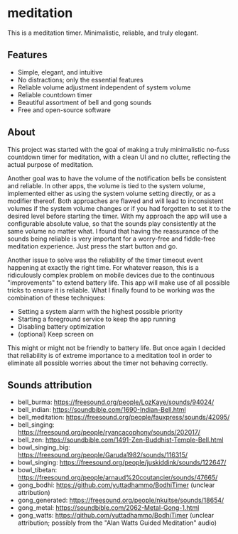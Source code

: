# meditation

This is a meditation timer. Minimalistic, reliable, and truly elegant.

## Features
- Simple, elegant, and intuitive
- No distractions; only the essential features
- Reliable volume adjustment independent of system volume
- Reliable countdown timer
- Beautiful assortment of bell and gong sounds
- Free and open-source software

## About
This project was started with the goal of making a truly minimalistic no-fuss countdown timer for meditation, with a clean UI and no clutter, reflecting the actual purpose of meditation.

Another goal was to have the volume of the notification bells be consistent and reliable.
In other apps, the volume is tied to the system volume, implemented either as using the system volume setting directly, or as a modifier thereof.
Both approaches are flawed and will lead to inconsistent volumes if the system volume changes or if you had forgotten to set it to the desired level before starting the timer.
With my approach the app will use a configurable absolute value, so that the sounds play consistently at the same volume no matter what.
I found that having the reassurance of the sounds being reliable is very important for a worry-free and fiddle-free meditation experience. Just press the start button and go.

Another issue to solve was the reliability of the timer timeout event happening at exactly the right time.
For whatever reason, this is a ridiculously complex problem on mobile devices due to the continuous "improvements" to extend battery life.
This app will make use of all possible tricks to ensure it is reliable. What I finally found to be working was the combination of these techniques:
- Setting a system alarm with the highest possible priority
- Starting a foreground service to keep the app running
- Disabling battery optimization
- (optional) Keep screen on

This might or might not be friendly to battery life.
But once again I decided that reliability is of extreme importance to a meditation tool in order to eliminate all possible worries about the timer not behaving correctly.


## Sounds attribution
- bell_burma: https://freesound.org/people/LozKaye/sounds/94024/
- bell_indian: https://soundbible.com/1690-Indian-Bell.html
- bell_meditation: https://freesound.org/people/fauxpress/sounds/42095/
- bell_singing: https://freesound.org/people/ryancacophony/sounds/202017/
- bell_zen: https://soundbible.com/1491-Zen-Buddhist-Temple-Bell.html
- bowl_singing_big: https://freesound.org/people/Garuda1982/sounds/116315/
- bowl_singing: https://freesound.org/people/juskiddink/sounds/122647/
- bowl_tibetan: https://freesound.org/people/arnaud%20coutancier/sounds/47665/
- gong_bodhi: https://github.com/yuttadhammo/BodhiTimer (unclear attribution)
- gong_generated: https://freesound.org/people/nkuitse/sounds/18654/
- gong_metal: https://soundbible.com/2062-Metal-Gong-1.html
- gong_watts: https://github.com/yuttadhammo/BodhiTimer (unclear attribution; possibly from the "Alan Watts Guided Meditation" audio)

